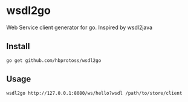 # wsdl2go

Web Service client generator for go. Inspired by wsdl2java

## Install

```
go get github.com/hbprotoss/wsdl2go
```

## Usage

```
wsdl2go http://127.0.0.1:8080/ws/hello?wsdl /path/to/store/client
```
